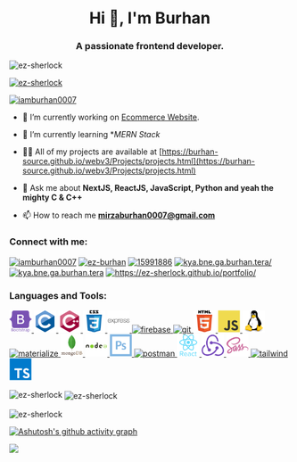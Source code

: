 <h1 align="center">Hi 👋, I'm Burhan</h1>
<h3 align="center">A passionate frontend developer.</h3>

<p align="left"> <img src="https://komarev.com/ghpvc/?username=ez-sherlock&label=Profile%20views&color=0e75b6&style=flat" alt="ez-sherlock" /> </p>

<p align="left"> <a href="https://github.com/ryo-ma/github-profile-trophy"><img src="https://github-profile-trophy.vercel.app/?username=ez-sherlock" alt="ez-sherlock" /></a> </p>

<p align="left"> <a href="https://twitter.com/iamburhan0007" target="blank"><img src="https://img.shields.io/twitter/follow/iamburhan0007?logo=twitter&style=for-the-badge" alt="iamburhan0007" /></a> </p>

- 🔭 I’m currently working on [Ecommerce Website](https://github.com/ez-sherlock/Ecommerce-Store-Website).

- 🌱 I’m currently learning **MERN Stack*

- 👨‍💻 All of my projects are available at [https://burhan-source.github.io/webv3/Projects/projects.html](https://burhan-source.github.io/webv3/Projects/projects.html)

- 💬 Ask me about **NextJS, ReactJS, JavaScript, Python and yeah the mighty C & C++**

- 📫 How to reach me **mirzaburhan0007@gmail.com**

<h3 align="left">Connect with me:</h3>
<p align="left">
<a href="https://twitter.com/iamburhan0007" target="blank"><img align="center" src="https://raw.githubusercontent.com/rahuldkjain/github-profile-readme-generator/master/src/images/icons/Social/twitter.svg" alt="iamburhan0007" height="30" width="40" /></a>
<a href="https://linkedin.com/in/ez-burhan" target="blank"><img align="center" src="https://raw.githubusercontent.com/rahuldkjain/github-profile-readme-generator/master/src/images/icons/Social/linked-in-alt.svg" alt="ez-burhan" height="30" width="40" /></a>
<a href="https://stackoverflow.com/users/15991886" target="blank"><img align="center" src="https://raw.githubusercontent.com/rahuldkjain/github-profile-readme-generator/master/src/images/icons/Social/stack-overflow.svg" alt="15991886" height="30" width="40" /></a>
<a href="https://fb.com/kya.bne.ga.burhan.tera/" target="blank"><img align="center" src="https://raw.githubusercontent.com/rahuldkjain/github-profile-readme-generator/master/src/images/icons/Social/facebook.svg" alt="kya.bne.ga.burhan.tera/" height="30" width="40" /></a>
<a href="https://instagram.com/kya.bne.ga.burhan.tera" target="blank"><img align="center" src="https://raw.githubusercontent.com/rahuldkjain/github-profile-readme-generator/master/src/images/icons/Social/instagram.svg" alt="kya.bne.ga.burhan.tera" height="30" width="40" /></a>
<a href="https://ez-sherlock.github.io/portfolio/" target="blank"><img align="center" src="https://raw.githubusercontent.com/rahuldkjain/github-profile-readme-generator/master/src/images/icons/Social/rss.svg" alt="https://ez-sherlock.github.io/portfolio/" height="30" width="40" /></a>
</p>

<h3 align="left">Languages and Tools:</h3>
<p align="left"> <a href="https://getbootstrap.com" target="_blank"> <img src="https://raw.githubusercontent.com/devicons/devicon/master/icons/bootstrap/bootstrap-plain-wordmark.svg" alt="bootstrap" width="40" height="40"/> </a> <a href="https://www.cprogramming.com/" target="_blank"> <img src="https://raw.githubusercontent.com/devicons/devicon/master/icons/c/c-original.svg" alt="c" width="40" height="40"/> </a> <a href="https://www.w3schools.com/cpp/" target="_blank"> <img src="https://raw.githubusercontent.com/devicons/devicon/master/icons/cplusplus/cplusplus-original.svg" alt="cplusplus" width="40" height="40"/> </a> <a href="https://www.w3schools.com/css/" target="_blank"> <img src="https://raw.githubusercontent.com/devicons/devicon/master/icons/css3/css3-original-wordmark.svg" alt="css3" width="40" height="40"/> </a> <a href="https://expressjs.com" target="_blank"> <img src="https://raw.githubusercontent.com/devicons/devicon/master/icons/express/express-original-wordmark.svg" alt="express" width="40" height="40"/> </a> <a href="https://firebase.google.com/" target="_blank"> <img src="https://www.vectorlogo.zone/logos/firebase/firebase-icon.svg" alt="firebase" width="40" height="40"/> </a> <a href="https://git-scm.com/" target="_blank"> <img src="https://www.vectorlogo.zone/logos/git-scm/git-scm-icon.svg" alt="git" width="40" height="40"/> </a> <a href="https://www.w3.org/html/" target="_blank"> <img src="https://raw.githubusercontent.com/devicons/devicon/master/icons/html5/html5-original-wordmark.svg" alt="html5" width="40" height="40"/> </a> <a href="https://developer.mozilla.org/en-US/docs/Web/JavaScript" target="_blank"> <img src="https://raw.githubusercontent.com/devicons/devicon/master/icons/javascript/javascript-original.svg" alt="javascript" width="40" height="40"/> </a> <a href="https://www.linux.org/" target="_blank"> <img src="https://raw.githubusercontent.com/devicons/devicon/master/icons/linux/linux-original.svg" alt="linux" width="40" height="40"/> </a> <a href="https://materializecss.com/" target="_blank"> <img src="https://raw.githubusercontent.com/prplx/svg-logos/5585531d45d294869c4eaab4d7cf2e9c167710a9/svg/materialize.svg" alt="materialize" width="40" height="40"/> </a> <a href="https://www.mongodb.com/" target="_blank"> <img src="https://raw.githubusercontent.com/devicons/devicon/master/icons/mongodb/mongodb-original-wordmark.svg" alt="mongodb" width="40" height="40"/> </a> <a href="https://nodejs.org" target="_blank"> <img src="https://raw.githubusercontent.com/devicons/devicon/master/icons/nodejs/nodejs-original-wordmark.svg" alt="nodejs" width="40" height="40"/> </a> <a href="https://www.photoshop.com/en" target="_blank"> <img src="https://raw.githubusercontent.com/devicons/devicon/master/icons/photoshop/photoshop-line.svg" alt="photoshop" width="40" height="40"/> </a> <a href="https://postman.com" target="_blank"> <img src="https://www.vectorlogo.zone/logos/getpostman/getpostman-icon.svg" alt="postman" width="40" height="40"/> </a> <a href="https://reactjs.org/" target="_blank"> <img src="https://raw.githubusercontent.com/devicons/devicon/master/icons/react/react-original-wordmark.svg" alt="react" width="40" height="40"/> </a> <a href="https://redux.js.org" target="_blank"> <img src="https://raw.githubusercontent.com/devicons/devicon/master/icons/redux/redux-original.svg" alt="redux" width="40" height="40"/> </a> <a href="https://sass-lang.com" target="_blank"> <img src="https://raw.githubusercontent.com/devicons/devicon/master/icons/sass/sass-original.svg" alt="sass" width="40" height="40"/> </a> <a href="https://tailwindcss.com/" target="_blank"> <img src="https://www.vectorlogo.zone/logos/tailwindcss/tailwindcss-icon.svg" alt="tailwind" width="40" height="40"/> </a> <a href="https://www.typescriptlang.org/" target="_blank"> <img src="https://raw.githubusercontent.com/devicons/devicon/master/icons/typescript/typescript-original.svg" alt="typescript" width="40" height="40"/> </a> </p>

<p><img align="left" src="https://github-readme-stats.vercel.app/api/top-langs?username=ez-sherlock&show_icons=true&theme=radical&locale=en&layout=compact" alt="ez-sherlock" /></p>

<p>&nbsp;<img align="center" src="https://github-readme-stats.vercel.app/api?username=ez-sherlock&show_icons=true&theme=radical&locale=en" alt="ez-sherlock" /></p>

<p><img align="center" src="https://github-readme-streak-stats.herokuapp.com/?user=ez-sherlock&theme=dark" alt="ez-sherlock" /></p>

[![Ashutosh's github activity graph](https://activity-graph.herokuapp.com/graph?username=ez-sherlock&theme=react-dark)](https://github.com/ashutosh00710/github-readme-activity-graph)

![](https://hit.yhype.me/github/profile?user_id=89704304)
